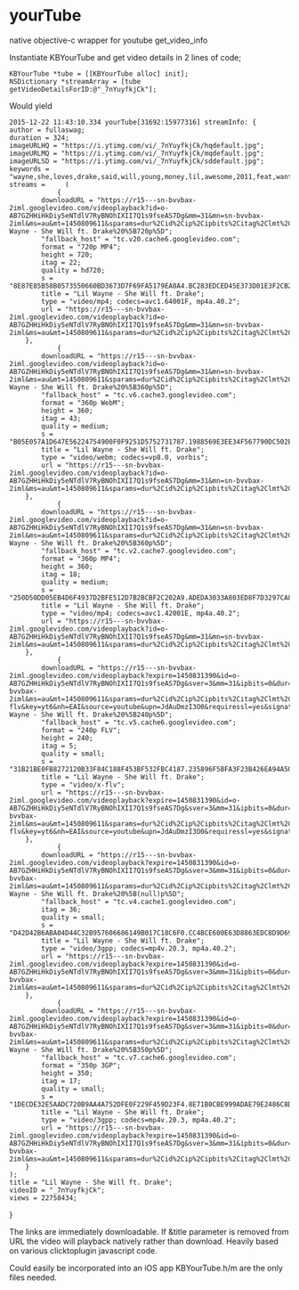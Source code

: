 # yourTube
native objective-c wrapper for youtube get_video_info

Instantiate KBYourTube and get video details in 2 lines of code;

    KBYourTube *tube = [[KBYourTube alloc] init];
    NSDictionary *streamArray = [tube getVideoDetailsForID:@"_7nYuyfkjCk"];
    
Would yield
    
    2015-12-22 11:43:10.334 yourTube[31692:15977316] streamInfo: {
    author = fullaswag;
    duration = 324;
    imageURLHQ = "https://i.ytimg.com/vi/_7nYuyfkjCk/hqdefault.jpg";
    imageURLMQ = "https://i.ytimg.com/vi/_7nYuyfkjCk/mqdefault.jpg";
    imageURLSD = "https://i.ytimg.com/vi/_7nYuyfkjCk/sddefault.jpg";
    keywords = "wayne,she,loves,drake,said,will,young,money,lil,awesome,2011,feat,wants,everybody,cool,got,funny,remix";
    streams =     (
                {
            downloadURL = "https://r15---sn-bvvbax-2iml.googlevideo.com/videoplayback?id=o-AB7GZHHiHkDiy5eNTdlV7RyBNOhIXII7Q1s9fseAS7Dg&mm=31&mn=sn-bvvbax-2iml&ms=au&mt=1450809611&sparams=dur%2Cid%2Cip%2Cipbits%2Citag%2Clmt%2Cmime%2Cmm%2Cmn%2Cms%2Cmv%2Cnh%2Cpl%2Cratebypass%2Crequiressl%2Csource%2Cupn%2Cexpire&mv=m&ip=98.165.123.35&itag=22&pl=16&upn=JdAuDmzI3O0&source=youtube&expire=1450831390&sver=3&ipbits=0&dur=323.895&lmt=1417236324599143&ratebypass=yes&fexp=9416126%2C9420452%2C9422596%2C9423662%2C9424859&mime=video%2Fmp4&key=yt6&nh=EAI&requiressl=yes&signature=AE85B58B0583550660BD3673D7F69FA5179E70A4.BC283EDCED45E373D01E3F2CB2A884B8F193470B&title=Lil Wayne - She Will ft. Drake%20%5B720p%5D";
            "fallback_host" = "tc.v20.cache6.googlevideo.com";
            format = "720p MP4";
            height = 720;
            itag = 22;
            quality = hd720;
            s = "8E87E85B58B0573550660BD3673D7F69FA5179EA0A4.BC283EDCED45E373D01E3F2CB2A884B8F1934B07B07";
            title = "Lil Wayne - She Will ft. Drake";
            type = "video/mp4; codecs=avc1.64001F, mp4a.40.2";
            url = "https://r15---sn-bvvbax-2iml.googlevideo.com/videoplayback?id=o-AB7GZHHiHkDiy5eNTdlV7RyBNOhIXII7Q1s9fseAS7Dg&mm=31&mn=sn-bvvbax-2iml&ms=au&mt=1450809611&sparams=dur%2Cid%2Cip%2Cipbits%2Citag%2Clmt%2Cmime%2Cmm%2Cmn%2Cms%2Cmv%2Cnh%2Cpl%2Cratebypass%2Crequiressl%2Csource%2Cupn%2Cexpire&mv=m&ip=98.165.123.35&itag=22&pl=16&upn=JdAuDmzI3O0&source=youtube&expire=1450831390&sver=3&ipbits=0&dur=323.895&lmt=1417236324599143&ratebypass=yes&fexp=9416126%2C9420452%2C9422596%2C9423662%2C9424859&mime=video%2Fmp4&key=yt6&nh=EAI&requiressl=yes&signature=AE85B58B0583550660BD3673D7F69FA5179E70A4.BC283EDCED45E373D01E3F2CB2A884B8F193470B";
        },
                {
            downloadURL = "https://r15---sn-bvvbax-2iml.googlevideo.com/videoplayback?id=o-AB7GZHHiHkDiy5eNTdlV7RyBNOhIXII7Q1s9fseAS7Dg&mm=31&mn=sn-bvvbax-2iml&ms=au&mt=1450809611&sparams=dur%2Cid%2Cip%2Cipbits%2Citag%2Clmt%2Cmime%2Cmm%2Cmn%2Cms%2Cmv%2Cnh%2Cpl%2Cratebypass%2Crequiressl%2Csource%2Cupn%2Cexpire&mv=m&ip=98.165.123.35&itag=43&pl=16&upn=JdAuDmzI3O0&source=youtube&expire=1450831390&sver=3&ipbits=0&dur=0.000&lmt=1314629037323189&ratebypass=yes&fexp=9416126%2C9420452%2C9422596%2C9423662%2C9424859&mime=video%2Fwebm&key=yt6&nh=EAI&requiressl=yes&signature=1057A1D647B56224754900F0F9251D575273E787.1988569E3EE34F567790DC502EA163FB8BE01E35&title=Lil Wayne - She Will ft. Drake%20%5B360p%5D";
            "fallback_host" = "tc.v6.cache3.googlevideo.com";
            format = "360p WebM";
            height = 360;
            itag = 43;
            quality = medium;
            s = "B05E057A1D647E56224754900F0F9251D5752731787.1988569E3EE34F567790DC502EA163FB8BE0153E53E";
            title = "Lil Wayne - She Will ft. Drake";
            type = "video/webm; codecs=vp8.0, vorbis";
            url = "https://r15---sn-bvvbax-2iml.googlevideo.com/videoplayback?id=o-AB7GZHHiHkDiy5eNTdlV7RyBNOhIXII7Q1s9fseAS7Dg&mm=31&mn=sn-bvvbax-2iml&ms=au&mt=1450809611&sparams=dur%2Cid%2Cip%2Cipbits%2Citag%2Clmt%2Cmime%2Cmm%2Cmn%2Cms%2Cmv%2Cnh%2Cpl%2Cratebypass%2Crequiressl%2Csource%2Cupn%2Cexpire&mv=m&ip=98.165.123.35&itag=43&pl=16&upn=JdAuDmzI3O0&source=youtube&expire=1450831390&sver=3&ipbits=0&dur=0.000&lmt=1314629037323189&ratebypass=yes&fexp=9416126%2C9420452%2C9422596%2C9423662%2C9424859&mime=video%2Fwebm&key=yt6&nh=EAI&requiressl=yes&signature=1057A1D647B56224754900F0F9251D575273E787.1988569E3EE34F567790DC502EA163FB8BE01E35";
        },
                {
            downloadURL = "https://r15---sn-bvvbax-2iml.googlevideo.com/videoplayback?id=o-AB7GZHHiHkDiy5eNTdlV7RyBNOhIXII7Q1s9fseAS7Dg&mm=31&mn=sn-bvvbax-2iml&ms=au&mt=1450809611&sparams=dur%2Cid%2Cip%2Cipbits%2Citag%2Clmt%2Cmime%2Cmm%2Cmn%2Cms%2Cmv%2Cnh%2Cpl%2Cratebypass%2Crequiressl%2Csource%2Cupn%2Cexpire&mv=m&ip=98.165.123.35&itag=18&pl=16&upn=JdAuDmzI3O0&source=youtube&expire=1450831390&sver=3&ipbits=0&dur=323.895&lmt=1417236323829380&ratebypass=yes&fexp=9416126%2C9420452%2C9422596%2C9423662%2C9424859&mime=video%2Fmp4&key=yt6&nh=EAI&requiressl=yes&signature=050DD05EB426F4937D2BFE512D7B2BCBF2C2D2A9.ADEDA3033A803ED8F7D3297CA89773B09169AAF8&title=Lil Wayne - She Will ft. Drake%20%5B360p%5D";
            "fallback_host" = "tc.v2.cache7.googlevideo.com";
            format = "360p MP4";
            height = 360;
            itag = 18;
            quality = medium;
            s = "250D50DD05EB4D6F4937D2BFE512D7B2BCBF2C202A9.ADEDA3033A803ED8F7D3297CA89773B09169A8FA8FA";
            title = "Lil Wayne - She Will ft. Drake";
            type = "video/mp4; codecs=avc1.42001E, mp4a.40.2";
            url = "https://r15---sn-bvvbax-2iml.googlevideo.com/videoplayback?id=o-AB7GZHHiHkDiy5eNTdlV7RyBNOhIXII7Q1s9fseAS7Dg&mm=31&mn=sn-bvvbax-2iml&ms=au&mt=1450809611&sparams=dur%2Cid%2Cip%2Cipbits%2Citag%2Clmt%2Cmime%2Cmm%2Cmn%2Cms%2Cmv%2Cnh%2Cpl%2Cratebypass%2Crequiressl%2Csource%2Cupn%2Cexpire&mv=m&ip=98.165.123.35&itag=18&pl=16&upn=JdAuDmzI3O0&source=youtube&expire=1450831390&sver=3&ipbits=0&dur=323.895&lmt=1417236323829380&ratebypass=yes&fexp=9416126%2C9420452%2C9422596%2C9423662%2C9424859&mime=video%2Fmp4&key=yt6&nh=EAI&requiressl=yes&signature=050DD05EB426F4937D2BFE512D7B2BCBF2C2D2A9.ADEDA3033A803ED8F7D3297CA89773B09169AAF8";
        },
                {
            downloadURL = "https://r15---sn-bvvbax-2iml.googlevideo.com/videoplayback?expire=1450831390&id=o-AB7GZHHiHkDiy5eNTdlV7RyBNOhIXII7Q1s9fseAS7Dg&sver=3&mm=31&ipbits=0&dur=323.866&mn=sn-bvvbax-2iml&ms=au&mt=1450809611&sparams=dur%2Cid%2Cip%2Cipbits%2Citag%2Clmt%2Cmime%2Cmm%2Cmn%2Cms%2Cmv%2Cnh%2Cpl%2Crequiressl%2Csource%2Cupn%2Cexpire&mv=m&lmt=1394255591390341&ip=98.165.123.35&itag=5&fexp=9416126%2C9420452%2C9422596%2C9423662%2C9424859&pl=16&mime=video%2Fx-flv&key=yt6&nh=EAI&source=youtube&upn=JdAuDmzI3O0&requiressl=yes&signature=41BE0FB8273120B33F84C188F453BF532FBC2187.235896F5BFA3F23B426EA94A509E57E38FE36F16&title=Lil Wayne - She Will ft. Drake%20%5B240p%5D";
            "fallback_host" = "tc.v5.cache6.googlevideo.com";
            format = "240p FLV";
            height = 240;
            itag = 5;
            quality = small;
            s = "31B21BE0FB8272120B33F84C188F453BF532FBC4187.235896F5BFA3F23B426EA94A509E57E38FE3661F61F";
            title = "Lil Wayne - She Will ft. Drake";
            type = "video/x-flv";
            url = "https://r15---sn-bvvbax-2iml.googlevideo.com/videoplayback?expire=1450831390&id=o-AB7GZHHiHkDiy5eNTdlV7RyBNOhIXII7Q1s9fseAS7Dg&sver=3&mm=31&ipbits=0&dur=323.866&mn=sn-bvvbax-2iml&ms=au&mt=1450809611&sparams=dur%2Cid%2Cip%2Cipbits%2Citag%2Clmt%2Cmime%2Cmm%2Cmn%2Cms%2Cmv%2Cnh%2Cpl%2Crequiressl%2Csource%2Cupn%2Cexpire&mv=m&lmt=1394255591390341&ip=98.165.123.35&itag=5&fexp=9416126%2C9420452%2C9422596%2C9423662%2C9424859&pl=16&mime=video%2Fx-flv&key=yt6&nh=EAI&source=youtube&upn=JdAuDmzI3O0&requiressl=yes&signature=41BE0FB8273120B33F84C188F453BF532FBC2187.235896F5BFA3F23B426EA94A509E57E38FE36F16";
        },
                {
            downloadURL = "https://r15---sn-bvvbax-2iml.googlevideo.com/videoplayback?expire=1450831390&id=o-AB7GZHHiHkDiy5eNTdlV7RyBNOhIXII7Q1s9fseAS7Dg&sver=3&mm=31&ipbits=0&dur=323.964&mn=sn-bvvbax-2iml&ms=au&mt=1450809611&sparams=dur%2Cid%2Cip%2Cipbits%2Citag%2Clmt%2Cmime%2Cmm%2Cmn%2Cms%2Cmv%2Cnh%2Cpl%2Crequiressl%2Csource%2Cupn%2Cexpire&mv=m&lmt=1429001118026615&ip=98.165.123.35&itag=36&fexp=9416126%2C9420452%2C9422596%2C9423662%2C9424859&pl=16&mime=video%2F3gpp&key=yt6&nh=EAI&source=youtube&upn=JdAuDmzI3O0&requiressl=yes&signature=C42B6ABA04D44C32B957606686149B017C18D6F0.CC4BCE600E63D8863EDC8D9D697EDAB2122F3EF7&title=Lil Wayne - She Will ft. Drake%20%5B(null)p%5D";
            "fallback_host" = "tc.v4.cache1.googlevideo.com";
            itag = 36;
            quality = small;
            s = "D42D42B6ABA04D44C32B957606686149B017C18C6F0.CC4BCE600E63D8863EDC8D9D697EDAB2122F37FE7FE";
            title = "Lil Wayne - She Will ft. Drake";
            type = "video/3gpp; codecs=mp4v.20.3, mp4a.40.2";
            url = "https://r15---sn-bvvbax-2iml.googlevideo.com/videoplayback?expire=1450831390&id=o-AB7GZHHiHkDiy5eNTdlV7RyBNOhIXII7Q1s9fseAS7Dg&sver=3&mm=31&ipbits=0&dur=323.964&mn=sn-bvvbax-2iml&ms=au&mt=1450809611&sparams=dur%2Cid%2Cip%2Cipbits%2Citag%2Clmt%2Cmime%2Cmm%2Cmn%2Cms%2Cmv%2Cnh%2Cpl%2Crequiressl%2Csource%2Cupn%2Cexpire&mv=m&lmt=1429001118026615&ip=98.165.123.35&itag=36&fexp=9416126%2C9420452%2C9422596%2C9423662%2C9424859&pl=16&mime=video%2F3gpp&key=yt6&nh=EAI&source=youtube&upn=JdAuDmzI3O0&requiressl=yes&signature=C42B6ABA04D44C32B957606686149B017C18D6F0.CC4BCE600E63D8863EDC8D9D697EDAB2122F3EF7";
        },
                {
            downloadURL = "https://r15---sn-bvvbax-2iml.googlevideo.com/videoplayback?expire=1450831390&id=o-AB7GZHHiHkDiy5eNTdlV7RyBNOhIXII7Q1s9fseAS7Dg&sver=3&mm=31&ipbits=0&dur=323.964&mn=sn-bvvbax-2iml&ms=au&mt=1450809611&sparams=dur%2Cid%2Cip%2Cipbits%2Citag%2Clmt%2Cmime%2Cmm%2Cmn%2Cms%2Cmv%2Cnh%2Cpl%2Crequiressl%2Csource%2Cupn%2Cexpire&mv=m&lmt=1394255352494745&ip=98.165.123.35&itag=17&fexp=9416126%2C9420452%2C9422596%2C9423662%2C9424859&pl=16&mime=video%2F3gpp&key=yt6&nh=EAI&source=youtube&upn=JdAuDmzI3O0&requiressl=yes&signature=2DE32E5AAD1720B9AA4A752DFE0F229F459DC3F4.8E71B0CBE999ADAE79E2486C8DA26FBF6FCF1465&title=Lil Wayne - She Will ft. Drake%20%5B350p%5D";
            "fallback_host" = "tc.v7.cache6.googlevideo.com";
            format = "350p 3GP";
            height = 350;
            itag = 17;
            quality = small;
            s = "1DECDE32E5AADC720B9AA4A752DFE0F229F459D23F4.8E71B0CBE999ADAE79E2486C8DA26FBF6FCF1564564";
            title = "Lil Wayne - She Will ft. Drake";
            type = "video/3gpp; codecs=mp4v.20.3, mp4a.40.2";
            url = "https://r15---sn-bvvbax-2iml.googlevideo.com/videoplayback?expire=1450831390&id=o-AB7GZHHiHkDiy5eNTdlV7RyBNOhIXII7Q1s9fseAS7Dg&sver=3&mm=31&ipbits=0&dur=323.964&mn=sn-bvvbax-2iml&ms=au&mt=1450809611&sparams=dur%2Cid%2Cip%2Cipbits%2Citag%2Clmt%2Cmime%2Cmm%2Cmn%2Cms%2Cmv%2Cnh%2Cpl%2Crequiressl%2Csource%2Cupn%2Cexpire&mv=m&lmt=1394255352494745&ip=98.165.123.35&itag=17&fexp=9416126%2C9420452%2C9422596%2C9423662%2C9424859&pl=16&mime=video%2F3gpp&key=yt6&nh=EAI&source=youtube&upn=JdAuDmzI3O0&requiressl=yes&signature=2DE32E5AAD1720B9AA4A752DFE0F229F459DC3F4.8E71B0CBE999ADAE79E2486C8DA26FBF6FCF1465";
        }
    );
    title = "Lil Wayne - She Will ft. Drake";
    videoID = "_7nYuyfkjCk";
    views = 22758434;
}


    

The links are immediately downloadable. If &title parameter is removed from URL the video will playback natively rather than download.
Heavily based on various clicktoplugin javascript code.

Could easily be incorporated into an iOS app KBYourTube.h/m are the only files needed.
